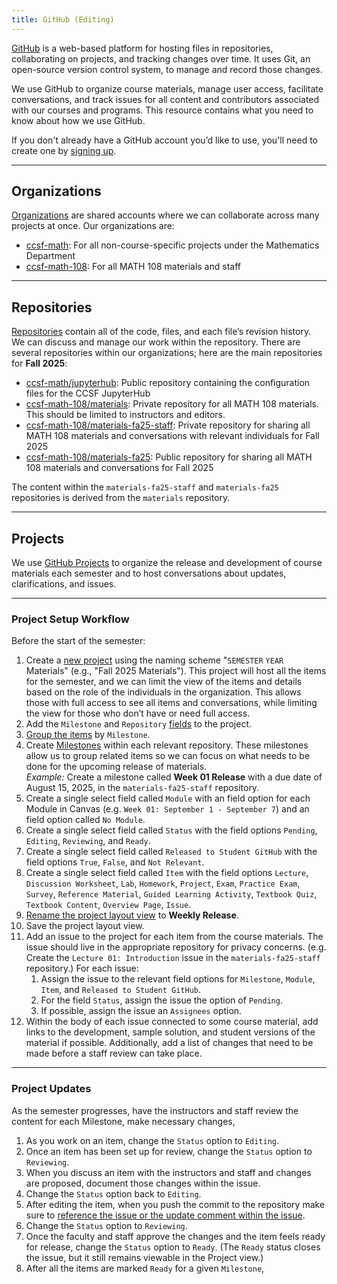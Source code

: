 ```yaml
---
title: GitHub (Editing)
---
```


[GitHub](https://github.com/) is a web-based platform for hosting files in repositories, collaborating on projects, and tracking changes over time. It uses Git, an open-source version control system, to manage and record those changes.

We use GitHub to organize course materials, manage user access, facilitate conversations, and track issues for all content and contributors associated with our courses and programs. This resource contains what you need to know about how we use GitHub.

If you don't already have a GitHub account you’d like to use, you'll need to create one by [signing up](https://github.com/signup).

---

## Organizations

[Organizations](https://docs.github.com/en/organizations/collaborating-with-groups-in-organizations/about-organizations) are shared accounts where we can collaborate across many projects at once. Our organizations are:

- [ccsf-math](https://github.com/orgs/ccsf-math): For all non-course-specific projects under the Mathematics Department
- [ccsf-math-108](https://github.com/orgs/ccsf-math-108): For all MATH 108 materials and staff

---

## Repositories

[Repositories](https://docs.github.com/en/repositories/creating-and-managing-repositories/about-repositories) contain all of the code, files, and each file’s revision history. We can discuss and manage our work within the repository. There are several repositories within our organizations; here are the main repositories for **Fall 2025**:

- [ccsf-math/jupyterhub](https://github.com/ccsf-math/jupyterhub/): Public repository containing the configuration files for the CCSF JupyterHub
- [ccsf-math-108/materials](https://github.com/ccsf-math-108/materials): Private repository for all MATH 108 materials. This should be limited to instructors and editors.
- [ccsf-math-108/materials-fa25-staff](https://github.com/ccsf-math-108/materials-fa25-staff): Private repository for sharing all MATH 108 materials and conversations with relevant individuals for Fall 2025
- [ccsf-math-108/materials-fa25](https://github.com/ccsf-math-108/materials-fa25): Public repository for sharing all MATH 108 materials and conversations for Fall 2025

The content within the `materials-fa25-staff` and `materials-fa25` repositories is derived from the `materials` repository.

---

## Projects

We use [GitHub Projects](https://docs.github.com/en/issues/planning-and-tracking-with-projects) to organize the release and development of course materials each semester and to host conversations about updates, clarifications, and issues.

---

### Project Setup Workflow

Before the start of the semester:

1. Create a [new project](https://github.com/orgs/ccsf-math-108/projects) using the naming scheme "`SEMESTER` `YEAR` Materials" (e.g., "Fall 2025 Materials"). This project will host all the items for the semester, and we can limit the view of the items and details based on the role of the individuals in the organization. This allows those with full access to see all items and conversations, while limiting the view for those who don’t have or need full access.
1. Add the `Milestone` and `Repository` [fields](https://docs.github.com/en/issues/planning-and-tracking-with-projects/understanding-fields) to the project.
1. [Group the items](https://docs.github.com/en/issues/planning-and-tracking-with-projects/customizing-views-in-your-project/customizing-the-table-layout#grouping-by-field-values) by `Milestone`.
1. Create [Milestones](https://docs.github.com/en/issues/using-labels-and-milestones-to-track-work/about-milestones) within each relevant repository. These milestones allow us to group related items so we can focus on what needs to be done for the upcoming release of materials.  
   *Example:* Create a milestone called **Week 01 Release** with a due date of August 15, 2025, in the `materials-fa25-staff` repository.
1. Create a single select field called `Module` with an field option for each Module in Canvas (e.g. `Week 01: September 1 - September 7`) and an field option called `No Module`.
1. Create a single select field called `Status` with the field options `Pending`, `Editing`, `Reviewing`, and `Ready`.
1. Create a single select field called `Released to Student GitHub` with the field options `True`, `False`, and `Not Relevant`.
1. Create a single select field called `Item` with the field options `Lecture`, `Discussion Worksheet`, `Lab`, `Homework`, `Project`, `Exam`, `Practice Exam`, `Survey`, `Reference Material`, `Guided Learning Activity`, `Textbook Quiz`, `Textbook Content`, `Overview Page`, `Issue`.
1. [Rename the project layout view](https://docs.github.com/en/issues/planning-and-tracking-with-projects/customizing-views-in-your-project/managing-your-views#renaming-a-saved-view) to **Weekly Release**.
1. Save the project layout view.
1. Add an issue to the project for each item from the course materials. The issue should live in the appropriate repository for privacy concerns. (e.g. Create the `Lecture 01: Introduction` issue in the `materials-fa25-staff` repository.) For each issue:
    1. Assign the issue to the relevant field options for `Milestone`, `Module`, `Item`, and `Released to Student GitHub`.
    1. For the field `Status`, assign the issue the option of `Pending`.
    1. If possible, assign the issue an `Assignees` option.
1. Within the body of each issue connected to some course material, add links to the development, sample solution, and student versions of the material if possible. Additionally, add a list of changes that need to be made before a staff review can take place.

---

### Project Updates

As the semester progresses, have the instructors and staff review the content for each Milestone, make necessary changes, 

1. As you work on an item, change the `Status` option to `Editing`.
1. Once an item has been set up for review, change the `Status` option to `Reviewing`.
1. When you discuss an item with the instructors and staff and changes are proposed, document those changes within the issue.
1. Change the `Status` option back to `Editing`.
1. After editing the item, when you push the commit to the repository make sure to [reference the issue or the update comment within the issue](https://docs.github.com/en/get-started/writing-on-github/working-with-advanced-formatting/autolinked-references-and-urls).
1. Change the `Status` option to `Reviewing`.
1. Once the faculty and staff approve the changes and the item feels ready for release, change the `Status` option to `Ready`. (The `Ready` status closes the issue, but it still remains viewable in the Project view.)
1. After all the items are marked `Ready` for a given `Milestone`, 